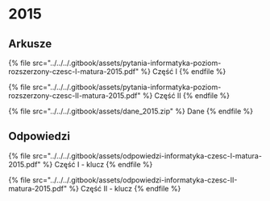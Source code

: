# 2015

## Arkusze

{% file src="../../../.gitbook/assets/pytania-informatyka-poziom-rozszerzony-czesc-I-matura-2015.pdf" %}
Część I
{% endfile %}

{% file src="../../../.gitbook/assets/pytania-informatyka-poziom-rozszerzony-czesc-II-matura-2015.pdf" %}
Część II
{% endfile %}

{% file src="../../../.gitbook/assets/dane_2015.zip" %}
Dane
{% endfile %}

## Odpowiedzi

{% file src="../../../.gitbook/assets/odpowiedzi-informatyka-czesc-I-matura-2015.pdf" %}
Część I - klucz
{% endfile %}

{% file src="../../../.gitbook/assets/odpowiedzi-informatyka-czesc-II-matura-2015.pdf" %}
Część II - klucz
{% endfile %}
